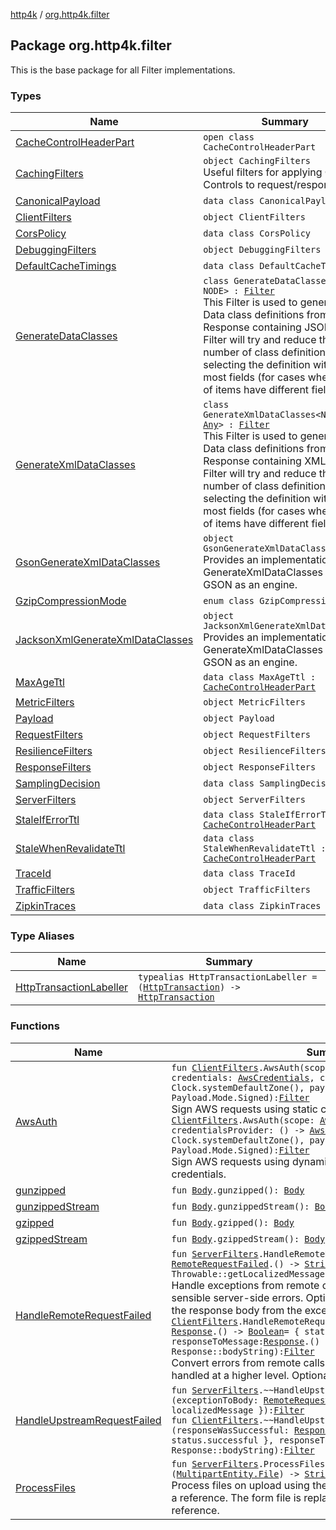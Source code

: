 [http4k](../index.md) / [org.http4k.filter](./index.md)

## Package org.http4k.filter

This is the base package for all Filter implementations.

### Types

| Name | Summary |
|---|---|
| [CacheControlHeaderPart](-cache-control-header-part/index.md) | `open class CacheControlHeaderPart` |
| [CachingFilters](-caching-filters/index.md) | `object CachingFilters`<br>Useful filters for applying Cache-Controls to request/responses |
| [CanonicalPayload](-canonical-payload/index.md) | `data class CanonicalPayload` |
| [ClientFilters](-client-filters/index.md) | `object ClientFilters` |
| [CorsPolicy](-cors-policy/index.md) | `data class CorsPolicy` |
| [DebuggingFilters](-debugging-filters/index.md) | `object DebuggingFilters` |
| [DefaultCacheTimings](-default-cache-timings/index.md) | `data class DefaultCacheTimings` |
| [GenerateDataClasses](-generate-data-classes/index.md) | `class GenerateDataClasses<out NODE> : `[`Filter`](../org.http4k.core/-filter/index.md)<br>This Filter is used to generate Data class definitions from a Response containing JSON. The Filter will try and reduce the number of class definitions by selecting the definition with the most fields (for cases where lists of items have different fields). |
| [GenerateXmlDataClasses](-generate-xml-data-classes/index.md) | `class GenerateXmlDataClasses<NODE : `[`Any`](https://kotlinlang.org/api/latest/jvm/stdlib/kotlin/-any/index.html)`> : `[`Filter`](../org.http4k.core/-filter/index.md)<br>This Filter is used to generate Data class definitions from a Response containing XML. The Filter will try and reduce the number of class definitions by selecting the definition with the most fields (for cases where lists of items have different fields). |
| [GsonGenerateXmlDataClasses](-gson-generate-xml-data-classes/index.md) | `object GsonGenerateXmlDataClasses`<br>Provides an implementation of GenerateXmlDataClasses using GSON as an engine. |
| [GzipCompressionMode](-gzip-compression-mode/index.md) | `enum class GzipCompressionMode` |
| [JacksonXmlGenerateXmlDataClasses](-jackson-xml-generate-xml-data-classes/index.md) | `object JacksonXmlGenerateXmlDataClasses`<br>Provides an implementation of GenerateXmlDataClasses using GSON as an engine. |
| [MaxAgeTtl](-max-age-ttl/index.md) | `data class MaxAgeTtl : `[`CacheControlHeaderPart`](-cache-control-header-part/index.md) |
| [MetricFilters](-metric-filters/index.md) | `object MetricFilters` |
| [Payload](-payload/index.md) | `object Payload` |
| [RequestFilters](-request-filters/index.md) | `object RequestFilters` |
| [ResilienceFilters](-resilience-filters/index.md) | `object ResilienceFilters` |
| [ResponseFilters](-response-filters/index.md) | `object ResponseFilters` |
| [SamplingDecision](-sampling-decision/index.md) | `data class SamplingDecision` |
| [ServerFilters](-server-filters/index.md) | `object ServerFilters` |
| [StaleIfErrorTtl](-stale-if-error-ttl/index.md) | `data class StaleIfErrorTtl : `[`CacheControlHeaderPart`](-cache-control-header-part/index.md) |
| [StaleWhenRevalidateTtl](-stale-when-revalidate-ttl/index.md) | `data class StaleWhenRevalidateTtl : `[`CacheControlHeaderPart`](-cache-control-header-part/index.md) |
| [TraceId](-trace-id/index.md) | `data class TraceId` |
| [TrafficFilters](-traffic-filters/index.md) | `object TrafficFilters` |
| [ZipkinTraces](-zipkin-traces/index.md) | `data class ZipkinTraces` |

### Type Aliases

| Name | Summary |
|---|---|
| [HttpTransactionLabeller](-http-transaction-labeller.md) | `typealias HttpTransactionLabeller = (`[`HttpTransaction`](../org.http4k.core/-http-transaction/index.md)`) -> `[`HttpTransaction`](../org.http4k.core/-http-transaction/index.md) |

### Functions

| Name | Summary |
|---|---|
| [AwsAuth](-aws-auth.md) | `fun `[`ClientFilters`](-client-filters/index.md)`.AwsAuth(scope: `[`AwsCredentialScope`](../org.http4k.aws/-aws-credential-scope/index.md)`, credentials: `[`AwsCredentials`](../org.http4k.aws/-aws-credentials/index.md)`, clock: `[`Clock`](https://docs.oracle.com/javase/9/docs/api/java/time/Clock.html)` = Clock.systemDefaultZone(), payloadMode: `[`Payload.Mode`](-payload/-mode/index.md)` = Payload.Mode.Signed): `[`Filter`](../org.http4k.core/-filter/index.md)<br>Sign AWS requests using static credentials.`fun `[`ClientFilters`](-client-filters/index.md)`.AwsAuth(scope: `[`AwsCredentialScope`](../org.http4k.aws/-aws-credential-scope/index.md)`, credentialsProvider: () -> `[`AwsCredentials`](../org.http4k.aws/-aws-credentials/index.md)`, clock: `[`Clock`](https://docs.oracle.com/javase/9/docs/api/java/time/Clock.html)` = Clock.systemDefaultZone(), payloadMode: `[`Payload.Mode`](-payload/-mode/index.md)` = Payload.Mode.Signed): `[`Filter`](../org.http4k.core/-filter/index.md)<br>Sign AWS requests using dynamically provided (expiring) credentials. |
| [gunzipped](gunzipped.md) | `fun `[`Body`](../org.http4k.core/-body/index.md)`.gunzipped(): `[`Body`](../org.http4k.core/-body/index.md) |
| [gunzippedStream](gunzipped-stream.md) | `fun `[`Body`](../org.http4k.core/-body/index.md)`.gunzippedStream(): `[`Body`](../org.http4k.core/-body/index.md) |
| [gzipped](gzipped.md) | `fun `[`Body`](../org.http4k.core/-body/index.md)`.gzipped(): `[`Body`](../org.http4k.core/-body/index.md) |
| [gzippedStream](gzipped-stream.md) | `fun `[`Body`](../org.http4k.core/-body/index.md)`.gzippedStream(): `[`Body`](../org.http4k.core/-body/index.md) |
| [HandleRemoteRequestFailed](-handle-remote-request-failed.md) | `fun `[`ServerFilters`](-server-filters/index.md)`.HandleRemoteRequestFailed(exceptionToBody: `[`RemoteRequestFailed`](../org.http4k.cloudnative/-remote-request-failed/index.md)`.() -> `[`String`](https://kotlinlang.org/api/latest/jvm/stdlib/kotlin/-string/index.html)` = Throwable::getLocalizedMessage): `[`Filter`](../org.http4k.core/-filter/index.md)<br>Handle exceptions from remote calls and convert them into sensible server-side errors. Optionally pass in a function to format the response body from the exception.`fun `[`ClientFilters`](-client-filters/index.md)`.HandleRemoteRequestFailed(responseWasSuccessful: `[`Response`](../org.http4k.core/-response/index.md)`.() -> `[`Boolean`](https://kotlinlang.org/api/latest/jvm/stdlib/kotlin/-boolean/index.html)` = { status.successful }, responseToMessage: `[`Response`](../org.http4k.core/-response/index.md)`.() -> `[`String`](https://kotlinlang.org/api/latest/jvm/stdlib/kotlin/-string/index.html)` = Response::bodyString): `[`Filter`](../org.http4k.core/-filter/index.md)<br>Convert errors from remote calls into exceptions which can be handled at a higher level. Optionally pass in: |
| [HandleUpstreamRequestFailed](-handle-upstream-request-failed.md) | `fun `[`ServerFilters`](-server-filters/index.md)`.~~HandleUpstreamRequestFailed~~(exceptionToBody: `[`RemoteRequestFailed`](../org.http4k.cloudnative/-remote-request-failed/index.md)`.() -> `[`String`](https://kotlinlang.org/api/latest/jvm/stdlib/kotlin/-string/index.html)` = { localizedMessage }): `[`Filter`](../org.http4k.core/-filter/index.md)<br>`fun `[`ClientFilters`](-client-filters/index.md)`.~~HandleUpstreamRequestFailed~~(responseWasSuccessful: `[`Response`](../org.http4k.core/-response/index.md)`.() -> `[`Boolean`](https://kotlinlang.org/api/latest/jvm/stdlib/kotlin/-boolean/index.html)` = { status.successful }, responseToMessage: `[`Response`](../org.http4k.core/-response/index.md)`.() -> `[`String`](https://kotlinlang.org/api/latest/jvm/stdlib/kotlin/-string/index.html)` = Response::bodyString): `[`Filter`](../org.http4k.core/-filter/index.md) |
| [ProcessFiles](-process-files.md) | `fun `[`ServerFilters`](-server-filters/index.md)`.ProcessFiles(fileConsumer: (`[`MultipartEntity.File`](../org.http4k.core/-multipart-entity/-file/index.md)`) -> `[`String`](https://kotlinlang.org/api/latest/jvm/stdlib/kotlin/-string/index.html)`): `[`Filter`](../org.http4k.core/-filter/index.md)<br>Process files on upload using the passed consumer, which returns a reference. The form file is replaced in the form with this reference. |
